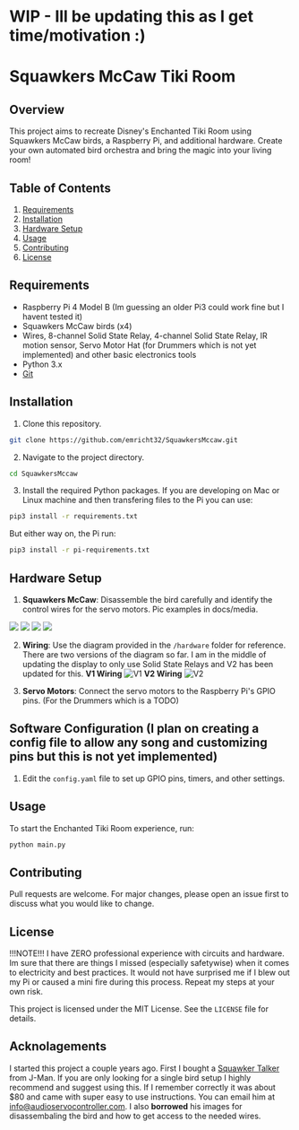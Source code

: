 # WIP - Ill be updating this as I get time/motivation :)
# Squawkers McCaw Tiki Room

## Overview

This project aims to recreate Disney's Enchanted Tiki Room using Squawkers McCaw birds, a Raspberry Pi, and additional hardware. Create your own automated bird orchestra and bring the magic into your living room!

## Table of Contents

1. [Requirements](#requirements)
2. [Installation](#installation)
3. [Hardware Setup](#hardware-setup)
5. [Usage](#usage)
6. [Contributing](#contributing)
7. [License](#license)

## Requirements

- Raspberry Pi 4 Model B (Im guessing an older Pi3 could work fine but I havent tested it)
- Squawkers McCaw birds (x4)
- Wires, 8-channel Solid State Relay, 4-channel Solid State Relay, IR motion sensor, Servo Motor Hat (for Drummers which is not yet implemented) and other basic electronics tools
- Python 3.x
- [Git](https://git-scm.com/)

## Installation

1. Clone this repository.
```bash
git clone https://github.com/emricht32/SquawkersMccaw.git
```

2. Navigate to the project directory.
```bash
cd SquawkersMccaw
```

3. Install the required Python packages.  If you are developing on Mac or Linux machine and then transfering files to the Pi you can use:
```bash
pip3 install -r requirements.txt
```
But either way on, the Pi run:
```bash
pip3 install -r pi-requirements.txt
```
## Hardware Setup

1. **Squawkers McCaw**: Disassemble the bird carefully and identify the control wires for the servo motors. Pic examples in docs/media.

![](docs/media/Screenshot%202023-08-28%20at%2011.34.42%20AM.png)
![](docs/media/Screenshot%202023-08-28%20at%2011.34.57%20AM.png)
![](docs/media/Screenshot%202023-08-28%20at%2011.35.16%20AM.png)
![](docs/media/Screenshot%202023-08-28%20at%2011.35.33%20AM.png)
   
2. **Wiring**: Use the diagram provided in the `/hardware` folder for reference.  There are two versions of the diagram so far.  I am in the middle of updating the display to only use Solid State Relays and V2 has been updated for this.
**V1 Wiring**
![V1](docs/hardware/TikiBirdsFritzV1.png)
**V2 Wiring**
![V2](docs/hardware/TikiBirdsFritzV2.png)

3. **Servo Motors**: Connect the servo motors to the Raspberry Pi's GPIO pins.  (For the Drummers which is a TODO)


## Software Configuration __(I plan on creating a config file to allow any song and customizing pins but this is not yet implemented)__

1. Edit the `config.yaml` file to set up GPIO pins, timers, and other settings.

## Usage

To start the Enchanted Tiki Room experience, run:

```bash
python main.py
```

## Contributing

Pull requests are welcome. For major changes, please open an issue first to discuss what you would like to change.

## License

!!!NOTE!!!
I have ZERO professional experience with circuits and hardware.  Im sure that there are things I missed (especially safetywise) when it comes to electricity and best practices.  It would not have surprised me if I blew out my Pi or caused a mini fire during this process.  Repeat my steps at your own risk.

This project is licensed under the MIT License. See the `LICENSE` file for details.

## Acknolagements

I started this project a couple years ago.  First I bought a [Squawker Talker](https://www.halloweenforum.com/threads/new-all-in-one-board-for-hacking-squawkers-mccaw.167858/page-4) from J-Man. If you are only looking for a single bird setup I highly recommend and suggest using this.  If I remember correctly it was about $80 and came with super easy to use instructions.  You can email him at info@audioservocontroller.com.  I also **borrowed** his images for disassembaling the bird and how to get access to the needed wires.